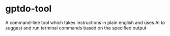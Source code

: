 # gptdo-tool
A command-line tool which takes instructions in plain english and uses AI to suggest and run terminal commands based on the specified output 
